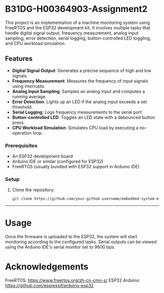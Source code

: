 # B31DG-H00364903-Assignment2

This project is an implementation of a machine monitoring system using FreeRTOS and the ESP32 development kit. It involves multiple tasks that handle digital signal output, frequency measurement, analog input sampling, error detection, serial logging, button-controlled LED toggling, and CPU workload simulation.

## Features

- **Digital Signal Output**: Generates a precise sequence of high and low signals.
- **Frequency Measurement**: Measures the frequency of input signals using interrupts.
- **Analog Input Sampling**: Samples an analog input and computes a running average.
- **Error Detection**: Lights up an LED if the analog input exceeds a set threshold.
- **Serial Logging**: Logs frequency measurements to the serial port.
- **Button-controlled LED**: Toggles an LED state with a debounced button press.
- **CPU Workload Simulation**: Simulates CPU load by executing a no-operation loop.

### Prerequisites

- An ESP32 development board
- Arduino IDE or similar (configured for ESP32)
- FreeRTOS (usually bundled with ESP32 support in Arduino IDE)

### Setup

1. Clone the repository:
   ```bash
   git clone https://github.com/your-github-username/embedded-system-monitor.git
****

# Usage

Once the firmware is uploaded to the ESP32, the system will start monitoring according to the configured tasks. Serial outputs can be viewed using the Arduino IDE's serial monitor set to 9600 bps.

# Acknowledgements

FreeRTOS: https://www.freertos.org/zh-cn-cmn-s/
ESP32 Arduino: https://github.com/espressif/arduino-esp32
